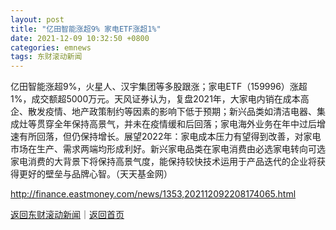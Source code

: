 ```yaml
---
layout: post
title: "亿田智能涨超9% 家电ETF涨超1%"
date: 2021-12-09 10:32:50 +0800
categories: emnews
tags: 东财滚动新闻
---
```


亿田智能涨超9%，火星人、汉宇集团等多股跟涨；家电ETF（159996）涨超1%，成交额超5000万元。天风证券认为，复盘2021年，大家电内销在成本高企、散发疫情、地产政策制约等因素的影响下低于预期；新兴品类如清洁电器、集成灶等贯穿全年保持高景气，并未在疫情缓和后回落；家电海外业务在年中过后增速有所回落，但仍保持增长。展望2022年：家电成本压力有望得到改善，对家电市场在生产、需求两端均形成利好。新兴家电品类在家电消费由必选家电转向可选家电消费的大背景下将保持高景气度，能保持较快技术运用于产品迭代的企业将获得更好的壁垒与品牌心智。（天天基金网）

<http://finance.eastmoney.com/news/1353,202112092208174065.html>

[返回东财滚动新闻](//finews.withounder.com/emnews/)｜[返回首页](//finews.withounder.com/)